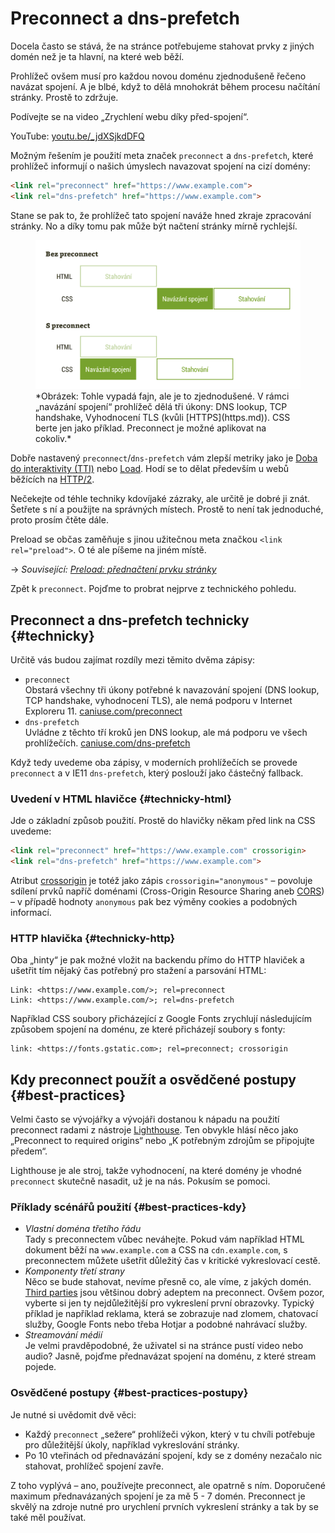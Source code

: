 # Preconnect a dns-prefetch

Docela často se stává, že na stránce potřebujeme stahovat prvky z jiných domén než je ta hlavní, na které web běží.

Prohlížeč ovšem musí pro každou novou doménu zjednodušeně řečeno navázat spojení. A je blbé, když to dělá mnohokrát během procesu načítání stránky. Prostě to zdržuje.

Podívejte se na video „Zrychlení webu díky před-spojení“.

YouTube: [youtu.be/_jdXSjkdDFQ](https://www.youtube.com/watch?v=_jdXSjkdDFQ)

Možným řešením je použití meta značek `preconnect` a `dns-prefetch`, které prohlížeč informují o našich úmyslech navazovat spojení na cizí domény:

```html
<link rel="preconnect" href="https://www.example.com">
<link rel="dns-prefetch" href="https://www.example.com">
```

Stane se pak to, že prohlížeč tato spojení naváže hned zkraje zpracování stránky. No a díky tomu pak může být načtení stránky mírně rychlejší.

<figure>
<img src="../dist/images/original/preconnect.png" alt="Dopady použití meta značky preconnect">
<figcaption markdown="1">
*Obrázek: Tohle vypadá fajn, ale je to zjednodušené. V rámci „navázání spojení“ prohlížeč dělá tři úkony: DNS lookup, TCP handshake, Vyhodnocení TLS (kvůli [HTTPS](https.md)). CSS berte jen jako příklad. Preconnect je možné aplikovat na cokoliv.*
</figcaption>
</figure>

Dobře nastavený `preconnect`/`dns-prefetch` vám zlepší metriky jako je [Doba do interaktivity (TTI)](metrika-tti.md) nebo [Load](load.md). Hodí se to dělat především u webů běžících na [HTTP/2](http-2.md).

Nečekejte od téhle techniky kdovíjaké zázraky, ale určitě je dobré ji znát. Šetřete s ní a použijte na správných místech. Prostě to není tak jednoduché, proto prosím čtěte dále.

<!-- AdSnippet -->

Preload se občas zaměňuje s jinou užitečnou meta značkou `<link rel="preload">`. O té ale píšeme na jiném místě.

→ *Související: [Preload: přednačtení prvku stránky](preload.md)*

Zpět k `preconnect`. Pojďme to probrat nejprve z technického pohledu.

## Preconnect a dns-prefetch technicky {#technicky}

Určitě vás budou zajímat rozdíly mezi těmito dvěma zápisy:

* `preconnect`  
Obstará všechny tři úkony potřebné k navazování spojení (DNS lookup, TCP handshake, vyhodnocení TLS), ale nemá podporu v Internet Exploreru 11. [caniuse.com/preconnect](https://caniuse.com/#feat=link-rel-preconnect)
* `dns-prefetch`  
Uvládne z těchto tří kroků jen DNS lookup, ale má podporu ve všech prohlížečích. [caniuse.com/dns-prefetch](https://caniuse.com/#feat=link-rel-dns-prefetch)

Když tedy uvedeme oba zápisy, v moderních prohlížečích se provede `preconnect` a v IE11 `dns-prefetch`, který poslouží jako částečný fallback.

### Uvedení v HTML hlavičce {#technicky-html}

Jde o základní způsob použití. Prostě do hlavičky někam před link na CSS uvedeme:

```html
<link rel="preconnect" href="https://www.example.com" crossorigin>
<link rel="dns-prefetch" href="https://www.example.com">
```

Atribut [crossorigin](https://developer.mozilla.org/en-US/docs/Web/HTML/Attributes/crossorigin) je totéž jako zápis `crossorigin="anonymous"` – povoluje sdílení prvků napříč doménami (Cross-Origin Resource Sharing aneb [CORS](https://developer.mozilla.org/en-US/docs/Web/HTTP/CORS)) – v případě hodnoty `anonymous` pak bez výměny cookies a podobných informací.

### HTTP hlavička  {#technicky-http}

Oba „hinty“ je pak možné vložit na backendu přímo do HTTP hlaviček a ušetřit tím nějaký čas potřebný pro stažení a parsování HTML:

```text
Link: <https://www.example.com/>; rel=preconnect
Link: <https://www.example.com/>; rel=dns-prefetch
```

Například CSS soubory přicházející z Google Fonts zrychlují následujícím způsobem spojení na doménu, ze které přicházejí soubory s fonty:

```text
link: <https://fonts.gstatic.com>; rel=preconnect; crossorigin
```

## Kdy preconnect použít a osvědčené postupy  {#best-practices}

Velmi často se vývojářky a vývojáři dostanou k nápadu na použití preconnect radami z nástroje [Lighthouse](lighthouse.md). Ten obvykle hlásí něco jako „Preconnect to required origins“ nebo „K potřebným zdrojům se připojujte předem“.

<!-- AdSnippet -->

Lighthouse je ale stroj, takže vyhodnocení, na které domény je vhodné `preconnect` skutečně nasadit, už je na nás. Pokusím se pomoci.

### Příklady scénářů použití {#best-practices-kdy}

* _Vlastní doména třetího řádu_  
Tady s preconnectem vůbec neváhejte. Pokud vám například HTML dokument běží na `www.example.com` a CSS na `cdn.example.com`, s preconnectem můžete ušetřit důležitý čas v kritické vykreslovací cestě.
* _Komponenty třetí strany_  
Něco se bude stahovat, nevíme přesně co, ale víme, z jakých domén. [Third parties](third-party.md) jsou většinou dobrý adeptem na preconnect. Ovšem pozor, vyberte si jen ty nejdůležitější pro vykreslení první obrazovky. Typický příklad je například reklama, která se zobrazuje nad zlomem, chatovací služby, Google Fonts nebo třeba Hotjar a podobné nahrávací služby.
* _Streamování médií_  
Je velmi pravděpodobné, že uživatel si na stránce pustí video nebo audio? Jasně, pojďme přednavázat spojení na doménu, z které stream pojede.

### Osvědčené postupy  {#best-practices-postupy}

Je nutné si uvědomit dvě věci:

* Každý `preconnect` „sežere“ prohlížeči výkon, který v tu chvíli potřebuje pro důležitější úkoly, například vykreslování stránky.
* Po 10 vteřinách od přednavázání spojení, kdy se z domény nezačalo nic stahovat, prohlížeč spojení zavře.

Z toho vyplývá – ano, používejte preconnect, ale opatrně s ním. Doporučené maximum přednavázaných spojení je za mě 5 - 7 domén. Preconnect je skvělý na zdroje nutné pro urychlení prvních vykreslení stránky a tak by se také měl používat.

<!-- AdSnippet -->

